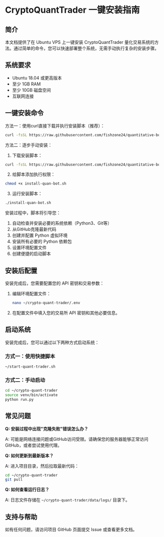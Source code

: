 # CryptoQuantTrader 一键安装指南

## 简介

本文档提供了在 Ubuntu VPS 上一键安装 CryptoQuantTrader 量化交易系统的方法。通过简单的命令，您可以快速部署整个系统，无需手动执行复杂的安装步骤。

## 系统要求

- Ubuntu 18.04 或更高版本
- 至少 1GB RAM
- 至少 10GB 磁盘空间
- 互联网连接

## 一键安装命令

方法一：使用curl直接下载并执行安装脚本（推荐）：

```bash
curl -fsSL https://raw.githubusercontent.com/fishzone24/quantitative-bot/main/install-quan-bot.sh -o install-quan-bot.sh && chmod +x install-quan-bot.sh && ./install-quan-bot.sh
```

方法二：逐步手动安装：

1. 下载安装脚本：
```bash
curl -fsSL https://raw.githubusercontent.com/fishzone24/quantitative-bot/main/install-quan-bot.sh -o install-quan-bot.sh
```

2. 给脚本添加执行权限：
```bash
chmod +x install-quan-bot.sh
```

3. 运行安装脚本：
```bash
./install-quan-bot.sh
```

安装过程中，脚本将引导您：
1. 自动检查并安装必要的系统依赖（Python3、Git等）
2. 从GitHub克隆最新代码
3. 创建并配置 Python 虚拟环境
4. 安装所有必要的 Python 依赖包
5. 设置环境配置文件
6. 创建便捷的启动脚本

## 安装后配置

安装完成后，您需要配置您的 API 密钥和交易参数：

1. 编辑环境配置文件：
   ```bash
   nano ~/crypto-quant-trader/.env
   ```
   
2. 在配置文件中填入您的交易所 API 密钥和其他必要信息。

## 启动系统

安装完成后，您可以通过以下两种方式启动系统：

### 方式一：使用快捷脚本

```bash
~/start-quant-trader.sh
```

### 方式二：手动启动

```bash
cd ~/crypto-quant-trader
source venv/bin/activate
python run.py
```

## 常见问题

**Q: 安装过程中出现"克隆失败"错误怎么办？**

A: 可能是网络连接问题或GitHub访问受限。请确保您的服务器能够正常访问GitHub，或者尝试使用代理。

**Q: 如何更新到最新版本？**

A: 进入项目目录，然后拉取最新代码：
```bash
cd ~/crypto-quant-trader
git pull
```

**Q: 如何查看运行日志？**

A: 日志文件存储在 `~/crypto-quant-trader/data/logs/` 目录下。

## 支持与帮助

如有任何问题，请访问项目 GitHub 页面提交 Issue 或查看更多文档。 